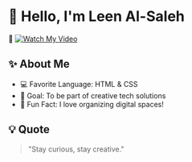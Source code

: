 # 👋 Hello, I'm Leen Al-Saleh

🎨 [![Watch My Video](https://img.youtube.com/vi/Dp8cmeAgLNg/0.jpg)](https://youtube.com/shorts/Dp8cmeAgLNg?feature=share)


## ✨ About Me
- 💻 Favorite Language: HTML & CSS
- 🎯 Goal: To be part of creative tech solutions
- 🌸 Fun Fact: I love organizing digital spaces!

## 💡 Quote
> "Stay curious, stay creative."
